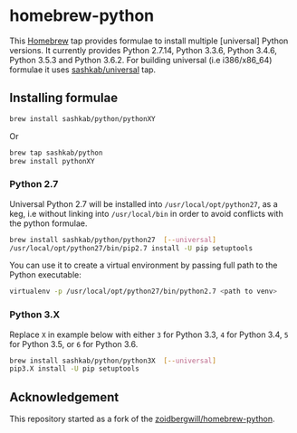# homebrew-python

This [Homebrew](http://brew.sh) tap provides formulae to install multiple [universal] Python versions. It currently provides Python 2.7.14, Python 3.3.6, Python 3.4.6, Python 3.5.3 and Python 3.6.2. For building universal (i.e i386/x86_64) formulae it uses [sashkab/universal](https://github.com/sashkab/homebrew-universal) tap.

## Installing formulae

```bash
brew install sashkab/python/pythonXY
```

Or

```bash
brew tap sashkab/python
brew install pythonXY
```

### Python 2.7

Universal Python 2.7 will be installed into `/usr/local/opt/python27`, as a keg, i.e without linking into `/usr/local/bin` in order to avoid conflicts with the python formulae.

```bash
brew install sashkab/python/python27  [--universal]
/usr/local/opt/python27/bin/pip2.7 install -U pip setuptools
```

You can use it to create a virtual environment by passing full path to the Python executable:

```bash
virtualenv -p /usr/local/opt/python27/bin/python2.7 <path to venv>
```

### Python 3.X

Replace `X` in example below with either `3` for Python 3.3, `4` for Python 3.4, `5` for Python 3.5, or `6` for Python 3.6.

```bash
brew install sashkab/python/python3X  [--universal]
pip3.X install -U pip setuptools
```

## Acknowledgement

This repository started as a fork of the [zoidbergwill/homebrew-python][1].

[1]: https://github.com/zoidbergwill/homebrew-python

